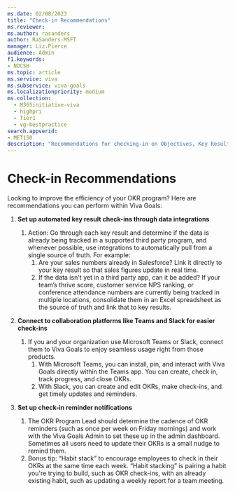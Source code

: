 ```yaml
---
ms.date: 02/08/2023
title: "Check-in Recommendations"
ms.reviewer: 
ms.author: rasanders
author: RaSanders-MSFT
manager: Liz.Pierce
audience: Admin
f1.keywords:
- NOCSH
ms.topic: article
ms.service: viva
ms.subservice: viva-goals
ms.localizationpriority: medium
ms.collection:
  - M365initiative-viva
  - highpri
  - Tier1
  - vg-bestpractice
search.appverid:
- MET150
description: "Recommendations for checking-in on Objectives, Key Results, and Initiatives for a healthy OKR program."
---
```


# Check-in Recommendations

Looking to improve the efficiency of your OKR program? Here are recommendations you can perform within Viva Goals: 

1. **Set up automated key result check-ins through data integrations**
    1. Action: Go through each key result and determine if the data is already being tracked in a supported third party program, and whenever possible, use integrations to automatically pull from a single source of truth. For example: 
        1. Are your sales numbers already in Salesforce? Link it directly to your key result so that sales figures update in real time.  
        1. If the data isn't yet in a third party app, can it be added? If your team’s thrive score, customer service NPS ranking, or conference attendance numbers are currently being tracked in multiple locations, consolidate them in an Excel spreadsheet as the source of truth and link that to key results.

2. **Connect to collaboration platforms like Teams and Slack for easier check-ins**
    1. If you and your organization use Microsoft Teams or Slack, connect them to Viva Goals to enjoy seamless usage right from those products. 
        1. With Microsoft Teams, you can install, pin, and interact with Viva Goals directly within the Teams app. You can create, check in, track progress, and close OKRs. 
        1. With Slack, you can create and edit OKRs, make check-ins, and get timely updates and reminders.

1. **Set up check-in reminder notifications** 
    1. The OKR Program Lead should determine the cadence of OKR reminders (such as once per week on Friday mornings) and work with the Viva Goals Admin to set these up in the admin dashboard. Sometimes all users need to update their OKRs is a small nudge to remind them. 
    1. Bonus tip: “Habit stack” to encourage employees to check in their OKRs at the same time each week. “Habit stacking” is pairing a habit you're trying to build, such as OKR check-ins, with an already existing habit, such as updating a weekly report for a team meeting. 
